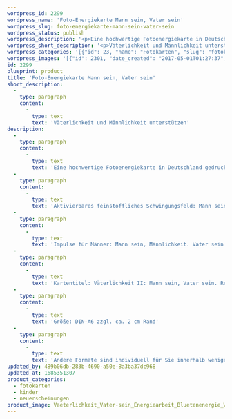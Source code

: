 ```yaml
---
wordpress_id: 2299
wordpress_name: 'Foto-Energiekarte Mann sein, Vater sein'
wordpress_slug: foto-energiekarte-mann-sein-vater-sein
wordpress_status: publish
wordpress_description: '<p>Eine hochwertige Fotoenergiekarte in Deutschland gedruckt und in Handarbeit laminiert. Sie ist in Postkartengröße (DIN-A6) gut zu transportieren und kann auch auf den Körper aufgelegt werden.</p><p>Aktivierbares feinstoffliches Schwingungsfeld: Mann sein – Vater sein – Kinder beim ‚Erwachsen werden’ unterstützen – Versorgen.<br />Impulse für Männer: Mann sein, Männlichkeit. Vater sein und Kinder dabei unterstützen, erwachsen zu werden; als Eigenschaft der männlichen Energiequalität andere (sich selbst) versorgen.</p><p>Kartentitel: Väterlichkeit II: Mann sein, Vater sein<span class="s1">. Reihe: Väterlichkeit. </span>Schwingungsebene: Grün.</p><p>Größe: DIN-A6 zzgl. ca. 2 cm Rand<br />Andere Formate sind individuell für Sie innerhalb weniger Tage herstellbar. Bitte kontaktieren Sie uns hierfür unter <a href="mailto:info@elvedenverlag.de">info@elvedenverlag.de</a>.</p><p><a href="https://my.feenbaum.de/anwendung-energiebilder-foto-laminiert/">Anwendungshinweise</a>      <a href="https://my.feenbaum.de/produktinformationen-fotokarten/">Produktinformationen</a></p>'
wordpress_short_description: '<p>Väterlichkeit und Männlichkeit unterstützen<br /><em>Hinweis: Das Wasserzeichen „Elveden Verlag Energiebild“ wird nicht mit gedruckt</em></p>'
wordpress_categories: '[{"id": 23, "name": "Fotokarten", "slug": "fotokarten"}, {"id": 70, "name": "Kinder", "slug": "kinder"}, {"id": 66, "name": "Neuerscheinungen", "slug": "neuerscheinungen"}]'
wordpress_images: '[{"id": 2301, "date_created": "2017-05-01T01:27:37", "date_created_gmt": "2017-04-30T21:27:37", "date_modified": "2017-05-01T01:27:37", "date_modified_gmt": "2017-04-30T21:27:37", "src": "https://my.feenbaum.de/wp-content/uploads/2017/04/Vaeterlichkeit_Vater-sein_Energiearbeit_Bluetenenergie_Weilheim_800W.jpg", "name": "Vaeterlichkeit_Vater-sein_Energiearbeit_Bluetenenergie_Weilheim_800W", "alt": ""}]'
id: 2299
blueprint: product
title: 'Foto-Energiekarte Mann sein, Vater sein'
short_description:
  -
    type: paragraph
    content:
      -
        type: text
        text: 'Väterlichkeit und Männlichkeit unterstützen'
description:
  -
    type: paragraph
    content:
      -
        type: text
        text: 'Eine hochwertige Fotoenergiekarte in Deutschland gedruckt und in Handarbeit laminiert. Sie ist in Postkartengröße (DIN-A6) gut zu transportieren und kann auch auf den Körper aufgelegt werden.'
  -
    type: paragraph
    content:
      -
        type: text
        text: 'Aktivierbares feinstoffliches Schwingungsfeld: Mann sein – Vater sein – Kinder beim ‚Erwachsen werden’ unterstützen – Versorgen.'
  -
    type: paragraph
    content:
      -
        type: text
        text: 'Impulse für Männer: Mann sein, Männlichkeit. Vater sein und Kinder dabei unterstützen, erwachsen zu werden; als Eigenschaft der männlichen Energiequalität andere (sich selbst) versorgen.'
  -
    type: paragraph
    content:
      -
        type: text
        text: 'Kartentitel: Väterlichkeit II: Mann sein, Vater sein. Reihe: Väterlichkeit. Schwingungsebene: Grün.'
  -
    type: paragraph
    content:
      -
        type: text
        text: 'Größe: DIN-A6 zzgl. ca. 2 cm Rand'
  -
    type: paragraph
    content:
      -
        type: text
        text: 'Andere Formate sind individuell für Sie innerhalb weniger Tage herstellbar. Bitte kontaktieren Sie uns hierfür unter info@elvedenverlag.de.'
updated_by: 489b06db-283b-4690-a50e-8a3ba37dc968
updated_at: 1685351307
product_categories:
  - fotokarten
  - kinder
  - neuerscheinungen
product_image: Vaeterlichkeit_Vater-sein_Energiearbeit_Bluetenenergie_Weilheim_800W.jpg
---
```

